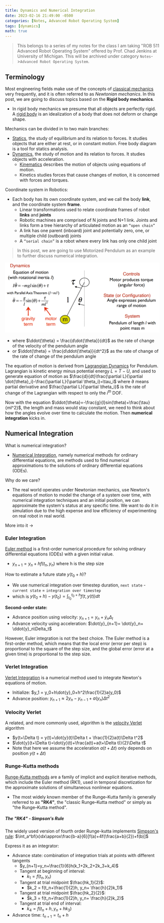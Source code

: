 ```yaml
---
title: Dynamics and Numerical Integration
date: 2023-02-16 21:49:00 -0500
categories: [Notes, Advanced Robot Operating System]
tags: [dynamics] 
math: true
---
```


> This belongs to a series of my notes for the class I am taking "ROB 511 Advanced Robot Operating System" offered by Prof. Chad Jenkins at University of Michigan. This will be archived under category `Notes`->`Advanced Robot Operating System`.

## Terminology
Most engineering fields make use of the concepts of [classical mechanics](https://en.wikipedia.org/wiki/Classical_mechanics) very frequently, and it is often referred to as *Newtonian mechanics*. In this post, we are going to discuss topics based on the **Rigid body mechanics**.
- In rigid body mechanics we presume that all objects are perfectly rigid. A [rigid body](https://en.wikipedia.org/wiki/Rigid_body) is an idealization of a body that does not deform or change shape. 

Mechanics can be divided in to two main branches:
- [Statics](https://en.wikipedia.org/wiki/Statics), the study of equilibrium and its relation to forces. It studies objects that are either at rest, or in constant motion. Free body diagram is a tool for statics analysis. 
- [Dynamics](https://en.wikipedia.org/wiki/Analytical_dynamics), the study of motion and its relation to forces. It studies objects with acceleration.
  - [Kinematics](https://en.wikipedia.org/wiki/Kinematics) describes the motion of objects using equations of motion.
  - Kinetics studies forces that cause changes of motion, it is concerned with forces and torques.

Coordinate system in Robotics:
- Each body has its own coordinate system, and we call the body **link**, and the coordinate system **frame**.
  - Linear transformations used to relate coordinate frames of robot **links** and **joints**
  - Robotic machines are comprised of N joints and N+1 link. Joints and links form a tree hierarchy of articulated motion as an `“open chain”`
  - A link has one parent (inboard) joint and potentially zero, one, or multiple child (outboard) joints
  - A `“serial chain”` is a robot where every link has only one child joint

> In this post, we are going to use Motorized Pendulum as an example to further discuss numerical integration.

![](/assets/figures/2023-images/2023-02-16-dynamics-and-numerical-integration-01.png)
  - where $\ddot{\theta} = \frac{d\dot{\theta}}{dt}$ as the rate of change of the velocity of the pendulum angle 
  - or $\ddot{\theta} = \frac{d\ddot{\theta}}{dt^2}$ as the rate of change of the rate of change of the pendulum angle
 
The equation of motion is derived from [Lagrangian Dynamics](https://en.wikipedia.org/wiki/Lagrangian_mechanics) for Pendulum. Lagrangian is kinetic energy minus potential energy $L = T-U$, and used to generate equation of motion as $\frac{d}{dt}\frac{\partial L}{\partial \dot{\theta}_i}-\frac{\partial L}{\partial  \theta_i}=\tau_i$ where $\partial$ means partial derivative and $\frac{\partial L}{\partial  \theta_i}$ is the rate of change of the Lagrangian with respect to only the $i^{th}$ DOF.

Now with the equation $\ddot{\theta}=-\frac{g}{l}sin(\theta)+\frac{\tau}{ml^2}$, the length and mass would stay constant, we need to think about how the angles evolve over time to calculate the motion. Then **numerical integration** kicks in.

## Numerical Integration
What is numerical integration?
- [Numerical Integration](https://en.wikipedia.org/wiki/Numerical_methods_for_ordinary_differential_equations), namely numerical methods for ordinary differential equations, are methods used to find numerical approximations to the solutions of ordinary differential equations (ODEs).

Why do we care?
- The real world operates under Newtonian mechanics, use Newton's equations of motion to model the change of a system over time, with numerical integration techniques and an initial position, we can approximate the system's status at any specific time. We want to do it in simulation due to the high expense and low efficiency of experimenting on real robot in real world. 

More into it ->

### Euler Integration
[Euler method](https://en.wikipedia.org/wiki/Euler_method) is a first-order numerical procedure for solving ordinary differential equations (ODEs) with a given initial value.
- $y_{n+1}=y_n+hf(t_n, y_n)$ where h is the step size

How to estimate a future state $y(t_0+h)$?
- We use numerical integration over timestep duration, `next state` - `current state` = `integration over timestep`
- which is $y(t_0+h)-y(t_0)=\int_{t_0}^{t_0+h} f(t, y(t))dt$

**Second-order state:**
- Advance position using velocity: $y_{n+1} = y_n + \dot{y}_n\Delta_t$
- Advance velocity using acceleration: $\dot{y}_{n+1}= \dot{y}_n+ \ddot{y}_n\Delta_t$

However, Euler integration is not the best choice. The Euler method is a first-order method, which means that the local error (error per step) is proportional to the square of the step size, and the global error (error at a given time) is proportional to the step size. 

### Verlet Integration
[Verlet Integration](https://en.wikipedia.org/wiki/Verlet_integration) is a numerical method used to integrate Newton's equations of motion.
- Initialize: $y_1 = y_0+h\dot{y}_0+h^2\frac{1}{2}a(y_0)$
- Advance position: $y_{n+1}\approx2y_n-y_{n-1}+a(y_n)\Delta t^2$

### Velocity Verlet
A related, and more commonly used, algorithm is the [velocity Verlet](https://en.wikipedia.org/wiki/Verlet_integration#Velocity_Verlet) algorithm
- $y(t+\Delta t) = y(t)+\dot{y}(t)\Delta t + \frac{1}{2}a(t)\Delta t^2$
- $\dot{y}(t+\Delta t)=\dot{y}(t)+\frac{a(t)+a(t+\Delta t)}{2}\Delta t$
- Note that here we assume the acceleration $a(t+\Delta t)$ only depends on position $y(t+\Delta t)$


### Runge-Kutta methods
[Runge-Kutta methods](https://en.wikipedia.org/wiki/Runge%E2%80%93Kutta_methods) are a family of implicit and explicit iterative methods, which include the Euler method (RK1), used in temporal discretization for the approximate solutions of simultaneous nonlinear equations. 
- The most widely known member of the Runge–Kutta family is generally referred to as **"RK4"**, the "classic Runge–Kutta method" or simply as "the Runge–Kutta method".

##### The "RK4" - Simpson's Rule
The widely used version of fourth order Runge-kutta implements [Simpson's rule](https://en.wikipedia.org/wiki/Simpson%27s_rule): $\int_a^bf(x)dx\approx\frac{b-a}{6}[f(a)+4f(\frac{a+b}{2})+f(b)]$

Express it as an integrator:
- Advance state: combination of integration trials at points with different tangents
  - $y_{n+1}=y_n+\frac{1}{6}h(k_1+2k_2+2k_3+k_4)$
  - Tangent at beginning of interval: 
    - $k_1 = f(t_n, y_n)$ 
  - Tangent at trial midpoint $\frac{hk_1}{2}$: 
    - $k_2 = f(t_n+\frac{1}{2}h, y_n+ \frac{h}{2}k_1)$
  - Tangent at trial midpoint $\frac{hk_2}{2}$: 
    - $k_3 = f(t_n+\frac{1}{2}h, y_n+ \frac{h}{2}k_2)$
  - Tangent at trial end of interval: 
    - $k_4 = f(t_n+h, y_n+hk_3)$
- Advance time: $t_{n+1}=t_n+h$